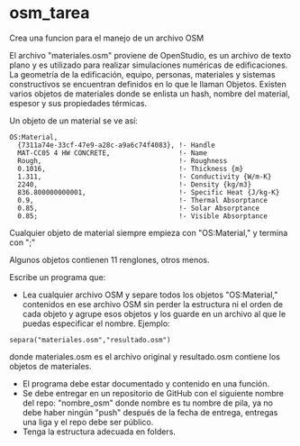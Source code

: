 # osm_tarea
Crea una funcion para el manejo de un archivo OSM



El archivo "materiales.osm" proviene de OpenStudio, es un archivo de texto plano y es utilizado para realizar simulaciones numéricas de edificaciones. La geometría de la edificación, equipo, personas, materiales y sistemas constructivos se encuentran definidos en lo que le llaman Objetos. Existen varios objetos de materiales donde se enlista un hash, nombre del material, espesor y sus propiedades térmicas.

Un objeto de un material se ve así:

```
OS:Material,
  {7311a74e-33cf-47e9-a28c-a9a6c74f4083}, !- Handle
  MAT-CC05 4 HW CONCRETE,                 !- Name
  Rough,                                  !- Roughness
  0.1016,                                 !- Thickness {m}
  1.311,                                  !- Conductivity {W/m-K}
  2240,                                   !- Density {kg/m3}
  836.800000000001,                       !- Specific Heat {J/kg-K}
  0.9,                                    !- Thermal Absorptance
  0.85,                                   !- Solar Absorptance
  0.85;                                   !- Visible Absorptance
```

Cualquier objeto de material siempre empieza con "OS:Material,"
y termina con ";"

Algunos objetos contienen 11 renglones, otros menos.

Escribe un programa que:

* Lea cualquier archivo OSM y separe todos los objetos "OS:Material," contenidos en ese archivo OSM sin perder la estructura ni el orden de cada objeto y agrupe esos objetos y los guarde en un archivo al que le puedas especificar el nombre. Ejemplo:
```
separa("materiales.osm","resultado.osm")  
```
donde materiales.osm es el archivo original y resultado.osm contiene los objetos de materiales.
* El programa debe estar documentado y contenido en una función.
* Se debe entregar en un repositorio de GitHub con el siguiente nombre del repo: "nombre_osm" donde nombre es tu nombre de pila, ya no debe haber ningún "push" después de la fecha de entrega, entregas una liga y el repo debe ser público.
* Tenga la estructura adecuada en folders.


